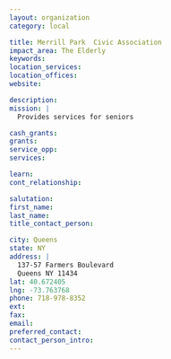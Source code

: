 ```yaml
---
layout: organization
category: local

title: Merrill Park  Civic Association
impact_area: The Elderly
keywords: 
location_services: 
location_offices: 
website: 

description: 
mission: |
  Provides services for seniors

cash_grants: 
grants: 
service_opp: 
services: 

learn: 
cont_relationship: 

salutation: 
first_name: 
last_name: 
title_contact_person: 

city: Queens
state: NY
address: |
  137-57 Farmers Boulevard    
  Queens NY 11434
lat: 40.672405
lng: -73.763768
phone: 718-978-8352
ext: 
fax: 
email: 
preferred_contact: 
contact_person_intro: 
---
```

